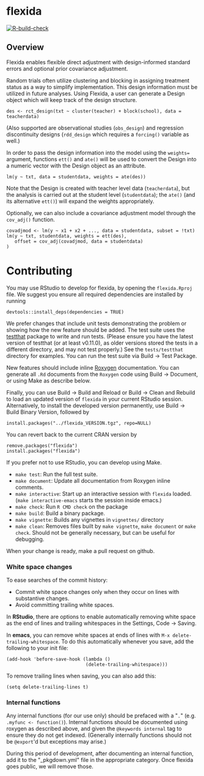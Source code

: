 # flexida

<!-- badges: start -->
[![R-build-check](https://github.com/benbhansen-stats/flexida/workflows/R-build-check/badge.svg)](https://github.com/benbhansen-stats/flexida/actions)
<!-- badges: end -->

## Overview

Flexida enables flexible direct adjustment with design-informed standard errors
and optional prior covariance adjustment.

Random trials often utilize clustering and blocking in assigning treatment
status as a way to simplify implementation. This design information must be
utilized in future analyses. Using Flexida, a user can generate a Design object
which will keep track of the design structure.

    des <- rct_design(txt ~ cluster(teacher) + block(school), data = teacherdata)

(Also supported are observational studies (`obs_design`) and regression
discontinuity designs (`rdd_design` which requires a `forcing()` variable as
well.)

In order to pass the design information into the model using the `weights=`
argument, functions `ett()` and `ate()` will be used to convert the Design into
a numeric vector with the Design object as an attribute.

    lm(y ~ txt, data = studentdata, weights = ate(des))

Note that the Design is created with teacher level data (`teacherdata`), but the
analysis is carried out at the student level (`studentdata`); the `ate()` (and
its alternative `ett()`) will expand the weights appropriately.

Optionally, we can also include a covariance adjustment model through the
`cov_adj()` function.

    covadjmod <- lm(y ~ x1 + x2 + ..., data = studentdata, subset = !txt)
    lm(y ~ txt, studentdata, weights = ett(des),
       offset = cov_adj(covadjmod, data = studentdata)
    )

# Contributing

You may use RStudio to develop for flexida, by opening the `flexida.Rproj` file.
We suggest you ensure all required dependencies are installed by running

    devtools::install_deps(dependencies = TRUE)

We prefer changes that include unit tests demonstrating the problem or showing
how the new feature should be added. The test suite uses the
[testthat](https://github.com/hadley/test_that) package to write and run tests.
(Please ensure you have the latest version of testthat (or at least v0.11.0), as
older versions stored the tests in a different directory, and may not test
properly.) See the `tests/testthat` directory for examples. You can run the test
suite via Build -> Test Package.

New features should include inline [Roxygen](http://roxygen.org/) documentation.
You can generate all `.Rd` documents from the `Roxygen` code using Build ->
Document, or using Make as describe below.

Finally, you can use Build -> Build and Reload or Build -> Clean and Rebuild to
load an updated version of `flexida` in your current RStudio session.
Alternatively, to install the developed version permanently, use Build -> Build
Binary Version, followed by

    install.packages("../flexida_VERSION.tgz", repo=NULL)

You can revert back to the current CRAN version by

    remove.packages("flexida")
    install.packages("flexida")

If you prefer not to use RStudio, you can develop using Make.

- `make test`: Run the full test suite.
- `make document`: Update all documentation from Roxygen inline comments.
- `make interactive`: Start up an interactive session with `flexida` loaded.
  (`make interactive-emacs` starts the session inside emacs.)
- `make check`: Run `R CMD check` on the package
- `make build`: Build a binary package.
- `make vignette`: Builds any vignettes in `vignettes/` directory
- `make clean`: Removes files built by `make vignette`, `make document` or `make
   check`. Should not be generally necessary, but can be useful for debugging.

When your change is ready, make a pull request on github.

### White space changes

To ease searches of the commit history:

- Commit white space changes only when they occur on lines with substantive
  changes.
- Avoid committing trailing white spaces.

In **RStudio**, there are options to enable automatically removing white space
as the end of lines and trailing whitespaces in the Settings, Code -> Saving.

In **emacs**, you can remove white spaces at ends of lines with `M-x
delete-trailing-whitespace`. To do this automatically whenever you save, add the
following to your init file:

    (add-hook 'before-save-hook (lambda ()
                                 (delete-trailing-whitespace)))

To remove trailing lines when saving, you can also add this:

    (setq delete-trailing-lines t)

### Internal functions

Any internal functions (for our use only) should be prefaced with a "`.`" (e.g.
`.myfunc <- function()`). Internal functions should be documented using roxygen
as described above, and given the `@keywords internal` tag to ensure they do not
get indexed. (Generally internally functions should not be `@export`'d but
exceptions may arise.)

During this period of development, after documenting an internal function, add
it to the "_pkgdown.yml" file in the appropriate category. Once flexida goes
public, we will remove those.

